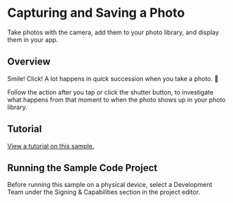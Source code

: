 # Capturing and Saving a Photo

Take photos with the camera, add them to your photo library, and display them in your app.

## Overview

Smile! Click! A lot happens in quick succession when you take a photo. 📸

Follow the action after you tap or click the shutter button, to investigate what happens from that moment to when the photo shows up in your photo library.

## Tutorial

[View a tutorial on this sample.](doc://com.apple.documentation/tutorials/sample-apps/CapturingPhotos-CaptureAndSave)

## Running the Sample Code Project

Before running this sample on a physical device, select a Development Team under the Signing & Capabilities section in the project editor.